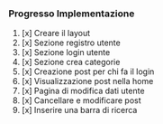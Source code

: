 ### Progresso Implementazione

1. [x] Creare il layout
2. [x] Sezione registro utente
3. [x] Sezione login utente
4. [x] Sezione crea categorie
5. [x] Creazione post per chi fa il login
6. [x] Visualizzazione post nella home
7. [x] Pagina di modifica dati utente
8. [x] Cancellare e modificare post
9. [x] Inserire una barra di ricerca
